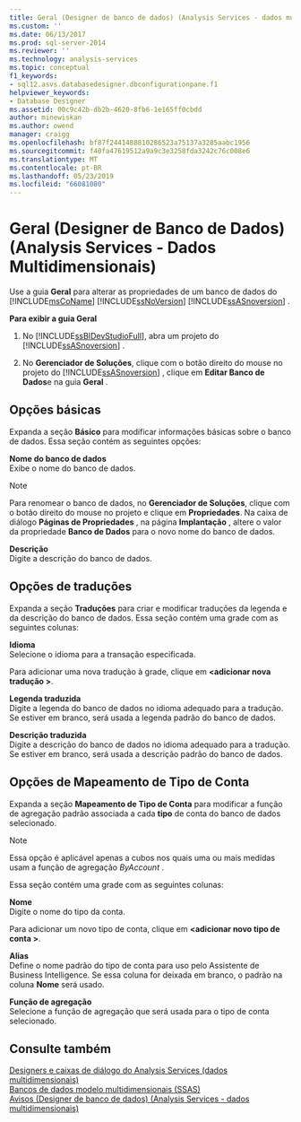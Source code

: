```yaml
---
title: Geral (Designer de banco de dados) (Analysis Services - dados multidimensionais) | Microsoft Docs
ms.custom: ''
ms.date: 06/13/2017
ms.prod: sql-server-2014
ms.reviewer: ''
ms.technology: analysis-services
ms.topic: conceptual
f1_keywords:
- sql12.asvs.databasedesigner.dbconfigurationpane.f1
helpviewer_keywords:
- Database Designer
ms.assetid: 00c9c42b-db2b-4620-8fb6-1e165ff0cbdd
author: minewiskan
ms.author: owend
manager: craigg
ms.openlocfilehash: bf87f2441488810286523a75137a3285aabc1956
ms.sourcegitcommit: f40fa47619512a9a9c3e3258fda3242c76c008e6
ms.translationtype: MT
ms.contentlocale: pt-BR
ms.lasthandoff: 05/23/2019
ms.locfileid: "66081080"
---
```

# <a name="general-database-designer-analysis-services---multidimensional-data"></a>Geral (Designer de Banco de Dados) (Analysis Services - Dados Multidimensionais)
  Use a guia **Geral** para alterar as propriedades de um banco de dados do [!INCLUDE[msCoName](../includes/msconame-md.md)] [!INCLUDE[ssNoVersion](../includes/ssnoversion-md.md)] [!INCLUDE[ssASnoversion](../includes/ssasnoversion-md.md)] .  
  
 **Para exibir a guia Geral**  
  
1.  No [!INCLUDE[ssBIDevStudioFull](../includes/ssbidevstudiofull-md.md)], abra um projeto do [!INCLUDE[ssASnoversion](../includes/ssasnoversion-md.md)] .  
  
2.  No **Gerenciador de Soluções**, clique com o botão direito do mouse no projeto do [!INCLUDE[ssASnoversion](../includes/ssasnoversion-md.md)] , clique em **Editar Banco de Dados**e na guia **Geral** .  
  
## <a name="basic-options"></a>Opções básicas  
 Expanda a seção **Básico** para modificar informações básicas sobre o banco de dados. Essa seção contém as seguintes opções:  
  
 **Nome do banco de dados**  
 Exibe o nome do banco de dados.  
  
> [!NOTE]  
>  Para renomear o banco de dados, no **Gerenciador de Soluções**, clique com o botão direito do mouse no projeto e clique em **Propriedades**. Na caixa de diálogo **Páginas de Propriedades** , na página **Implantação** , altere o valor da propriedade **Banco de Dados** para o novo nome do banco de dados.  
  
 **Descrição**  
 Digite a descrição do banco de dados.  
  
## <a name="translations-options"></a>Opções de traduções  
 Expanda a seção **Traduções** para criar e modificar traduções da legenda e da descrição do banco de dados. Essa seção contém uma grade com as seguintes colunas:  
  
 **Idioma**  
 Selecione o idioma para a transação especificada.  
  
 Para adicionar uma nova tradução à grade, clique em  **\<adicionar nova tradução >**.  
  
 **Legenda traduzida**  
 Digite a legenda do banco de dados no idioma adequado para a tradução. Se estiver em branco, será usada a legenda padrão do banco de dados.  
  
 **Descrição traduzida**  
 Digite a descrição do banco de dados no idioma adequado para a tradução. Se estiver em branco, será usada a descrição padrão do banco de dados.  
  
## <a name="account-type-mapping-options"></a>Opções de Mapeamento de Tipo de Conta  
 Expanda a seção **Mapeamento de Tipo de Conta** para modificar a função de agregação padrão associada a cada **tipo** de conta do banco de dados selecionado.  
  
> [!NOTE]  
>  Essa opção é aplicável apenas a cubos nos quais uma ou mais medidas usam a função de agregação *ByAccount* .  
  
 Essa seção contém uma grade com as seguintes colunas:  
  
 **Nome**  
 Digite o nome do tipo da conta.  
  
 Para adicionar um novo tipo de conta, clique em  **\<adicionar novo tipo de conta >**.  
  
 **Alias**  
 Define o nome padrão do tipo de conta para uso pelo Assistente de Business Intelligence. Se essa coluna for deixada em branco, o padrão na coluna **Nome** será usado.  
  
 **Função de agregação**  
 Selecione a função de agregação que será usada para o tipo de conta selecionado.  
  
## <a name="see-also"></a>Consulte também  
 [Designers e caixas de diálogo do Analysis Services &#40;dados multidimensionais&#41;](analysis-services-designers-and-dialog-boxes-multidimensional-data.md)   
 [Bancos de dados modelo multidimensionais &#40;SSAS&#41;](multidimensional-models/multidimensional-model-databases-ssas.md)   
 [Avisos &#40;Designer de banco de dados&#41; &#40;Analysis Services - dados multidimensionais&#41;](warnings-database-designer-analysis-services-multidimensional-data.md)  
  
  
